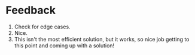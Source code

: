 # Feedback

1. Check for edge cases.
2. Nice.
3. This isn't the most efficient solution, but it works, so nice job getting
to this point and coming up with a solution!
